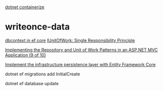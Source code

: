 
[dotnet containerize](https://medium.com/@jaydeepvpatil225/containerization-of-the-net-core-7-web-api-using-docker-3abdd543f78a)
# writeonce-data

[dbcontext in ef core](https://blog.devart.com/best-practices-in-using-the-dbcontext-in-ef-core.html)
[IUnitOfWork: Single Responsibility Principle](https://medium.com/@josiahmahachi/how-to-use-iunitofwork-single-responsibility-principle-2821398addee)

[Implementing the Repository and Unit of Work Patterns in an ASP.NET MVC Application (9 of 10)](https://learn.microsoft.com/en-us/aspnet/mvc/overview/older-versions/getting-started-with-ef-5-using-mvc-4/implementing-the-repository-and-unit-of-work-patterns-in-an-asp-net-mvc-application)

[Implement the infrastructure persistence layer with Entity Framework Core](https://learn.microsoft.com/en-us/dotnet/architecture/microservices/microservice-ddd-cqrs-patterns/infrastructure-persistence-layer-implementation-entity-framework-core)


dotnet ef migrations add InitialCreate

dotnet ef database update
